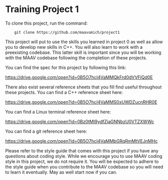 # Training Project 1
To clone this project, run the command:

		git clone https://github.com/maavumich/project1

This project will put to use the skills you learned in project 0 as well as allow you to develop new
skills in C++. You will also learn to work with a preexisting codebase. This latter skill is
important since you will be working with the MAAV codebase following the completion of these
projects.

You can find the spec for this project by following this link:

https://drive.google.com/open?id=0B5O7hcI4VaMMQkFrd0dVVFlQd0E

There also exist several reference sheets that you fill find useful throughout these projects.
You can find a C++ reference sheet here:

https://drive.google.com/open?id=0B5O7hcI4VaMMS0xUWDZucnRHR0E

You can find a Linux terminal reference sheet here:

https://drive.google.com/open?id=0Bz0tMI9ydfZjaGNNbzU0VTZXWWc

You can find a git reference sheet here:

https://drive.google.com/open?id=0B5O7hcI4VaMMbGRqRmMtVEJnMHc

Please refer to the style guide that comes with this project if you have any questions about coding
style. While we encourage you to use MAAV coding style in this project, we do not require it. You
will be expected to adhere to the style guide when you contribute to the MAAV codebase so you will
need to learn it eventually. May as well start now if you can.
